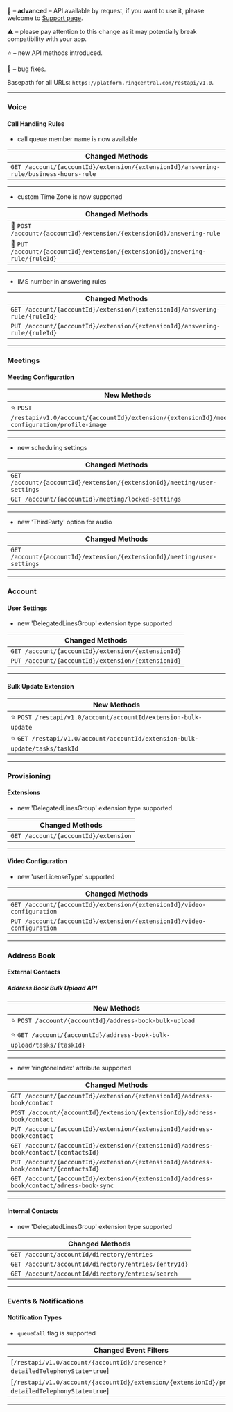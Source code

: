 
🔐 – **advanced** – API available by request, if you want to use it, please welcome to [Support page](https://developers.ringcentral.com/support.html).

⚠️ – please pay attention to this change as it may potentially break compatibility with your app.

⭐️ – new API methods introduced.

🔧 – bug fixes.

Basepath for all URLs: `https://platform.ringcentral.com/restapi/v1.0`.

---

### Voice 

#### Call Handling Rules

* call queue member name is now available

|Changed Methods|
|-----------|
|`GET /account/{accountId}/extension/{extensionId}/answering-rule/business-hours-rule`|

---

* custom Time Zone is now supported

|Changed Methods|
|-----------|
|🔧 `POST /account/{accountId}/extension/{extensionId}/answering-rule`|
|🔧 `PUT /account/{accountId}/extension/{extensionId}/answering-rule/{ruleId}`|

---

* IMS number in answering rules

|Changed Methods|
|-----------|
| `GET /account/{accountId}/extension/{extensionId}/answering-rule/{ruleId}`|
| `PUT /account/{accountId}/extension/{extensionId}/answering-rule/{ruleId}`|

---

### Meetings

#### Meeting Configuration

|New Methods|
|-----------|
|⭐ `POST /restapi/v1.0/account/{accountId}/extension/{extensionId}/meeting-configuration/profile-image`|

---

* new scheduling settings

|Changed Methods|
|-----------|
|`GET /account/{accountId}/extension/{extensionId}/meeting/user-settings`|
|`GET /account/{accountId}/meeting/locked-settings`|

---

* new 'ThirdParty' option for audio

|Changed Methods|
|-----------|
|`GET /account/{accountId}/extension/{extensionId}/meeting/user-settings`|

---

### Account

#### User Settings

* new 'DelegatedLinesGroup' extension type supported

|Changed Methods|
|-----------|
|`GET /account/{accountId}/extension/{extensionId}`|
|`PUT /account/{accountId}/extension/{extensionId}`|

---

#### Bulk Update Extension

|New Methods|
|-----------|
|⭐ `POST /restapi/v1.0/account/accountId/extension-bulk-update`|
|⭐ `GET /restapi/v1.0/account/accountId/extension-bulk-update/tasks/taskId`|

---

### Provisioning

#### Extensions

* new 'DelegatedLinesGroup' extension type supported

|Changed Methods|
|-----------|
|`GET /account/{accountId}/extension`|

---

#### Video Configuration

* new 'userLicenseType' supported

|Changed Methods|
|-----------|
|`GET /account/{accountId}/extension/{extensionId}/video-configuration`|
|`PUT /account/{accountId}/extension/{extensionId}/video-configuration`|

---

### Address Book

#### External Contacts

##### Address Book Bulk Upload API

|New Methods|
|-----------|
|⭐ `POST /account/{accountId}/address-book-bulk-upload`|
|⭐ `GET /account/{accountId}/address-book-bulk-upload/tasks/{taskId}`|

---

* new 'ringtoneIndex' attribute supported

|Changed Methods|
|-----------|
|`GET /account/{accountId}/extension/{extensionId}/address-book/contact`|
|`POST /account/{accountId}/extension/{extensionId}/address-book/contact`|
|`PUT /account/{accountId}/extension/{extensionId}/address-book/contact`|
|`GET /account/{accountId}/extension/{extensionId}/address-book/contact/{contactsId}`|
|`PUT /account/{accountId}/extension/{extensionId}/address-book/contact/{contactsId}`|
|`GET /account/{accountId}/extension/{extensionId}/address-book/contact/adress-book-sync`|

---

#### Internal Contacts

* new 'DelegatedLinesGroup' extension type supported

|Changed Methods|
|-----------|
|`GET /account/accountId/directory/entries`|
|`GET /account/accountId/directory/entries/{entryId}`|
|`GET /account/accountId/directory/entries/search`|

---

### Events & Notifications

#### Notification Types

* `queueCall` flag is supported

|Changed Event Filters|
|---------------------|
|[`/restapi/v1.0/account/{accountId}/presence?detailedTelephonyState=true`]|
|[`/restapi/v1.0/account/{accountId}/extension/{extensionId}/presence?detailedTelephonyState=true`]|

---
